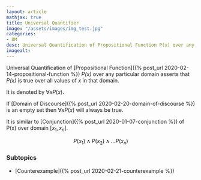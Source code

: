 ```yaml
---
layout: article
mathjax: true
title: Universal Quantifier
image: "/assets/images/img_test.jpg"
categories:
- DM
desc: Universal Quantification of Propositional Function P(x) over any particular domain asserts that P(x) is true over all values of x in that domain. 
imagealt: 
---
```


Universal Quantification of [Propositional Function]({% post_url 2020-02-14-propositional-function %}) *P(x)* over any particular domain asserts that *P(x)* is true over all values of *x* in that domain.

It is denoted by $\forall xP(x)$.


































































































































































































































































































































































If [Domain of Discourse]({% post_url 2020-02-20-domain-of-discourse %}) is an empty set then $\forall xP(x)$ will always be true.


































































































































































































































































































































































It is similar to [Conjunction]({% post_url 2020-01-07-conjunction %}) of P(x) over domain [$x_1, x_n$].

































































































































































































































































































































































$$P(x_1) \wedge P(x_2) \wedge \dots P(x_n)$$


































































































































































































































































































































































### Subtopics
- [Counterexample]({% post_url 2020-02-21-counterexample %})